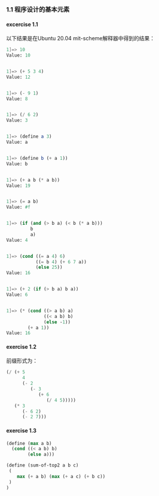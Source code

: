 ### 1.1 程序设计的基本元素

#### excercise 1.1

以下结果是在Ubuntu 20.04 mit-scheme解释器中得到的结果：

```scheme
1]=> 10
Value: 10


1]=> (+ 5 3 4)
Value: 12


1]=> (- 9 1)
Value: 8


1]=> (/ 6 2)
Value: 3


1]=> (define a 3)
Value: a


1]=> (define b (+ a 1))
Value: b


1]=> (+ a b (* a b))
Value: 19


1]=> (= a b)
Value: #f


1]=> (if (and (> b a) (< b (* a b)))
         b
         a)
Value: 4


1]=> (cond ((= a 4) 6)
           ((= b 4) (+ 6 7 a))
           (else 25))
Value: 16


1]=> (+ 2 (if (> b a) b a))
Value: 6


1]=> (* (cond ((> a b) a)
              ((< a b) b)
              (else -1))
        (+ a 1))
Value: 16
```

#### exercise 1.2

前缀形式为：

```scheme
(/ (+ 5
      4
      (- 2
         (- 3
            (+ 6
               (/ 4 5)))))
   (* 3
      (- 6 2)
      (- 2 7)))
```

#### exercise 1.3

```scheme
(define (max a b)
  (cond ((< a b) b)
        (else a)))

(define (sum-of-top2 a b c)
 (
  	max (+ a b) (max (+ a c) (+ b c))
 )
)
```